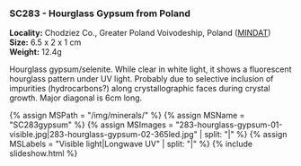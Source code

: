 
### <a name="SC283"></a> SC283 - Hourglass Gypsum from Poland

**Locality:** Chodziez Co., Greater Poland Voivodeship, Poland ([MINDAT](https://www.mindat.org/loc-62646.html))  
**Size:** 6.5 x 2 x 1 cm  
**Weight:** 12.4g

Hourglass gypsum/selenite. While clear in white light, it shows a fluorescent
hourglass pattern under UV light. Probably due to selective inclusion of
impurities (hydrocarbons?) along crystallographic faces during crystal growth.
Major diagonal is 6cm long.

{% assign MSPath = "/img/minerals/" %}
{% assign MSName = "SC283gypsum" %}
{% assign MSImages = "283-hourglass-gypsum-01-visible.jpg|283-hourglass-gypsum-02-365led.jpg" | split: "|" %}
{% assign MSLabels = "Visible light|Longwave UV" | split: "|" %}
{% include slideshow.html %}

